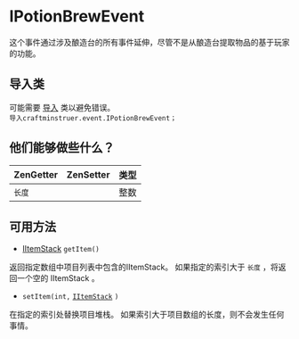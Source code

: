 # IPotionBrewEvent

这个事件通过涉及酿造台的所有事件延伸，尽管不是从酿造台提取物品的基于玩家的功能。

## 导入类
可能需要 [导入](/AdvancedFunctions/Import/) 类以避免错误。  
`导入craftminstruer.event.IPotionBrewEvent；`

## 他们能够做些什么？

| ZenGetter | ZenSetter | 类型 |
| --------- | --------- | -- |
| `长度`      |           | 整数 |

## 可用方法

- [IItemStack](/Vanilla/Items/IItemStack/) `getItem()`

返回指定数组中项目列表中包含的IItemStack。 如果指定的索引大于 `长度` ，将返回一个空的 IItemStack 。

- `setItem(int,` [`IItemStack`](/Vanilla/Items/IItemStack/) `)`

在指定的索引处替换项目堆栈。 如果索引大于项目数组的长度，则不会发生任何事情。
